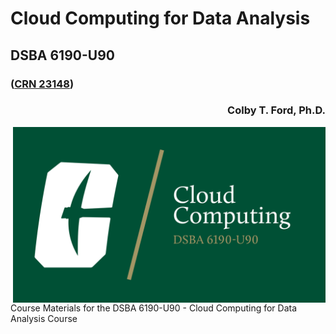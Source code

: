 # Cloud Computing for Data Analysis
## DSBA 6190-U90

### ([CRN 23148](https://selfservice.uncc.edu/pls/BANPROD/bwlkfcwl.P_FacClaList?crn=23148))
<h3 align="right">Colby T. Ford, Ph.D.</h3>


<img align="right" src="https://github.com/colbyford/DSBA6190-CloudComputing/blob/master/img/canvas_header.png?raw=true" width="500">
Course Materials for the DSBA 6190-U90 - Cloud Computing for Data Analysis Course
